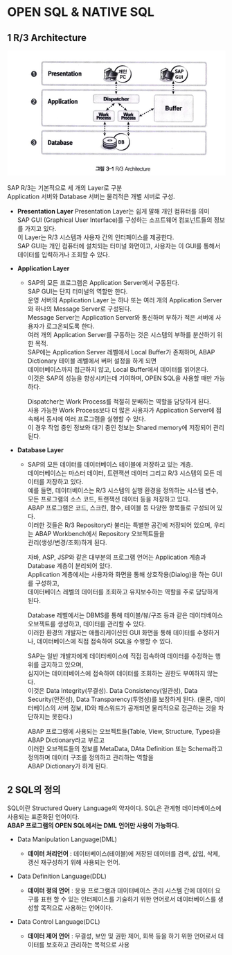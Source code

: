 # OPEN SQL & NATIVE SQL
## 1 R/3 Architecture

![](img/../../../img/1-13.png)

SAP R/3는 기본적으로 세 개의 Layer로 구분 <br>
Application 서버와 Database 서버는 물리적은 개별 서버로 구성.

- **Presentation Layer**
Presentation Layer는 쉽게 말해 개인 컴퓨터를 의미 <br>
SAP GUI (Graphical User Interface)를 구성하는 소프트웨어 컴포넌트들의 정보를 가지고 있다. <br>
이 Layer는 R/3 시스템과 사용자 간의 인터페이스를 제공한다. <br>
SAP GUI는 개인 컴퓨터에 설치되는 터미널 화면이고, 사용자는 이 GUI를 통해서 데이터를 입력하거나 조회할 수 있다.

- **Application Layer**
  - SAP의 모든 프로그램은 Application Server에서 구동된다. <br>
    SAP GUI는 단지 터미널의 역할만 한다. <br>
    운영 서버의 Application Layer 는 하나 또는 여러 개의 Application Server와 하나의 Message Server로 구성된다. <br>
    Message Server는 Application Server와 통신하며 부하가 적은 서버에 사용자가 로그온되도록 한다. <br>
    여러 개의 Application Server를 구동하는 것은 시스템의 부하를 분산하기 위한 목적. <br>
    SAP에는 Application Server 레벨에서 Local Buffer가 존재하며, ABAP Dictionary 테이블 레벨에서 버퍼 설정을 하게 되면 <br>
    데이터베이스까지 접근하지 않고, Local Buffer에서 데이터를 읽어온다. <br>
    이것은 SAP의 성능을 향상시키는데 기여하며, OPEN SQL을 사용할 때만 가능하다. <br>

    Dispatcher는 Work Process를 적절히 분배하는 역할을 담당하게 된다. <br>
    사용 가능한 Work Process보다 더 많은 사용자가 Application Server에 접속해서 동시에 여러 프로그램을 실행할 수 있다. <br>
    이 경우 작업 중인 정보와 대기 중인 정보는 Shared memory에 저장되어 관리된다.


- **Database Layer**
  -   SAP의 모든 데이터를 데이터베이스 테이블에 저장하고 있는 계층. <br>
데이터베이스는 마스터 데이터, 트랜잭션 데이터 그리고 R/3 시스템의 모든 데이터를 저장하고 있다. <br>
예를 들면, 데이터베이스는 R/3 시스템의 실행 환경을 정의하는 시스템 변수, 모든 프로그램의 소스 코드, 트랜잭션 데이터 등을 저장하고 있다. <br>
    ABAP 프로그램은 코드, 스크린, 함수, 테이블 등 다양한 항목들로 구성되어 있다. <br>
    이러한 것들은 R/3 Repository라 불리는 특별한 공간에 저장되어 있으며, 우리는 ABAP Workbench에서 Repository 오브젝트들을 <br>
    관리(생성/변경/조회)하게 된다.<BR>

        자바, ASP, JSP와 같은 대부분의 프로그램 언어는 Application 계층과 Database 계층이 분리되어 있다. <br>
        Application 계층에서는 사용자와 화면을 통해 상호작용(Dialog)을 하는 GUI를 구성하고, <br>
        데이터베이스 레벨의 데이터를 조회하고 유지보수하는 역할을 주로 담당하게 된다.

        Database 레벨에서는 DBMS를 통해 테이블/뷰/구조 등과 같은 데이터베이스 오브젝트를 생성하고, 데이터를 관리할 수 있다. <br>
        이러한 환경의 개발자는 애플리케이션읜 GUI 화면을 통해 데이터를 수정하거나, 데이터베이스에 직접 접속하여 SQL을 수행할 수 있다.

        SAP는 일반 개발자에게 데이터베이스에 직접 접속하여 데이터를 수정하는 행위를 금지하고 있으며, <br>
        심지어는 데이터베이스에 접속하여 데이터를 조회하는 권한도 부여하지 않는다. <br>
        이것은 Data Integrity(무결성). Data Consistency(일관성), Data Security(안전성), Data Transparency(투명성)를 보장하게 된다. (물론, 데이터베이스의 서버 정보, ID와 패스워드가 공개되면 물리적으로 접근하는 것을 차단하지는 못한다.)

        ABAP 프로그램에 사용되는 오브젝트들(Table, View, Structure, Types)을 ABAP Dictionary라고 부르고 <br>
        이러한 오브젝트들의 정보를 MetaData, DAta Definition 또는 Schema라고 정의하며 데이터 구조를 정의하고 관리하는 역할을 <br>
        ABAP Dictionary가 하게 된다.

## 2 SQL의 정의
SQL이란 Structured Query Language의 약자이다. SQL은 관계형 데이터베이스에 사용되는 표준화된 언어이다. <br>
**ABAP 프로그램의 OPEN SQL에서는 DML 언어만 사용이 가능하다.**

- Data Manipulation Language(DML)
  - **데이터 처리언어** : 데이터베이스(테이블)에 저장된 데이터를 검색, 삾입, 삭제, 갱신 재구성하기 위해 사용되는 언어.

- Data Definition Language(DDL)
  - **데이터 정의 언어** : 응용 프로그램과 데이터베이스 관리 시스템 간에 데이터 요구를 표현 할 수 있는 인터페이스를 기술하기 위한 언어로서 데이터베이스를 생성할 목적으로 사용하는 언어이다.

- Data Control Language(DCL)
  - **데이터 제어 언어** : 무결성, 보안 및 권한 제어, 회복 등을 하기 위한 언어로서 데이터를 보호하고 관리하는 목적으로 사용
